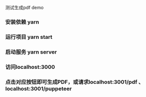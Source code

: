 测试生成pdf demo

### 安装依赖 yarn

### 运行项目 yarn start

### 启动服务 yarn server

### 访问localhost:3000

### 点击对应按钮即可生成PDF，或请求localhost:3001/pdf 、 localhost:3001/puppeteer